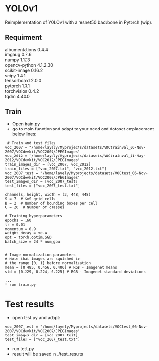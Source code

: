 # YOLOv1

Reimplementation of YOLOv1 with a resnet50 backbone in Pytorch (wip).

## Requirment
albumentations  0.4.4                        
imgaug          0.2.6                            
numpy           1.17.3                        
opencv-python   4.1.2.30                                        
scikit-image    0.16.2             
scipy           1.4.1                           
tensorboard     2.0.0              
pytorch           1.3.1              
torchvision     0.4.2                         
tqdm            4.40.0             

## Train
* Open train.py
* go to main function and adapt to your need and dataset emplacement below lines:
```
 # Train and test files
voc_2007 = "/home/layely/Myprojects/datasets/VOCtrainval_06-Nov-2007/VOCdevkit/VOC2007/JPEGImages"
voc_2012 = "/home/layely/Myprojects/datasets/VOCtrainval_11-May-2012/VOCdevkit/VOC2012/JPEGImages"
train_images_dir = [voc_2007, voc_2012]
train_files = ["voc_2007.txt", "voc_2012.txt"]
voc_2007_test = "/home/layely/Myprojects/datasets/VOCtest_06-Nov-2007/VOCdevkit/VOC2007/JPEGImages"
test_images_dir = [voc_2007_test]
test_files = ["voc_2007_test.txt"]

channels, height, width = (3, 448, 448)
S = 7  # SxS grid cells
B = 2  # Number of bounding boxes per cell
C = 20  # Number of classes

# Training hyperparameters
epochs = 160
lr = 0.01
momentum = 0.9
weight_decay = 5e-4
opt = torch.optim.SGD
batch_size = 24 * num_gpu


# Image normalization parameters
# Note that images are squished to
# the range [0, 1] before normalization
mean = [0.485, 0.456, 0.406] # RGB - Imagenet means
std = [0.229, 0.224, 0.225] # RGB - Imagenet standard deviations

...
* run train.py
```

# Test results
* open test.py and adapt:
```
voc_2007_test = "/home/layely/Myprojects/datasets/VOCtest_06-Nov-2007/VOCdevkit/VOC2007/JPEGImages"
test_images_dir = [voc_2007_test]
test_files = ["voc_2007_test.txt"]
```
* run test.py
* result will be saved in ./test_results
